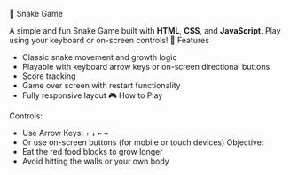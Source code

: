 🐍 Snake Game

A simple and fun Snake Game built with **HTML**, **CSS**, and **JavaScript**. Play using your keyboard or on-screen controls!
🚀 Features
- Classic snake movement and growth logic
- Playable with keyboard arrow keys or on-screen directional buttons
- Score tracking
- Game over screen with restart functionality
- Fully responsive layout
🎮 How to Play

Controls:
- Use Arrow Keys: `↑` `↓` `←` `→`
- Or use on-screen buttons (for mobile or touch devices)
Objective:
- Eat the red food blocks to grow longer
- Avoid hitting the walls or your own body
